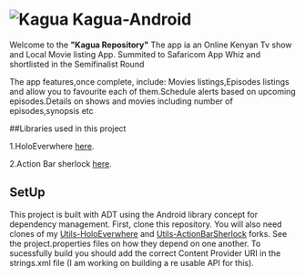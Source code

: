 ![Kagua](http://i42.tinypic.com/313t72f.png) Kagua-Android
======================================================================================================
Welcome to  the **"Kagua Repository"**
The app ia an Online Kenyan Tv show and Local Movie listing App. Summited to Safaricom App Whiz and shortlisted in the Semifinalist Round



The app features,once complete, include: Movies listings,Episodes listings and allow you to favourite each of them.Schedule alerts
based on upcoming episodes.Details on shows and movies including number of episodes,synopsis etc

##Libraries used in this project

1.HoloEverwhere [here][1].

2.Action Bar sherlock [here][2].



SetUp
------
This project is built with ADT using the Android library concept for dependency management.
First, clone this repository. You will also need clones of my [Utils-HoloEverwhere][3] and [Utils-ActionBarSherlock][4] forks.
See the project.properties files on how they depend on one another. To sucessfully build you should add the correct Content Provider URI in the strings.xml file (I am working on building a re usable API for this).


[1]: http://www.holoeverywhere.com/
[2]: http://actionbarsherlock.com/
[3]: https://github.com/Jaymo/Utils-HoloEverwhere
[4]: https://github.com/Jaymo/Utils-ActionBarSherlock
